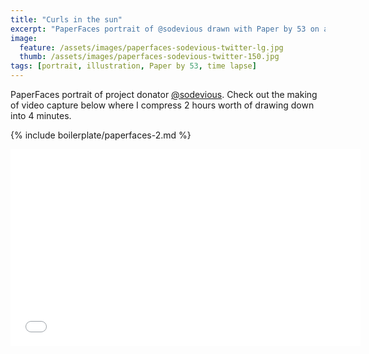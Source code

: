 ```yaml
---
title: "Curls in the sun"
excerpt: "PaperFaces portrait of @sodevious drawn with Paper by 53 on an iPad."
image: 
  feature: /assets/images/paperfaces-sodevious-twitter-lg.jpg
  thumb: /assets/images/paperfaces-sodevious-twitter-150.jpg
tags: [portrait, illustration, Paper by 53, time lapse]
---
```


PaperFaces portrait of project donator [@sodevious](http://twitter.com/sodevious). Check out the making of video capture below where I compress 2 hours worth of drawing down into 4 minutes.

{% include boilerplate/paperfaces-2.md %}

<iframe width="560" height="315" src="//www.youtube.com/embed/fC_yATccHmk" frameborder="0" allowfullscreen> </iframe>
